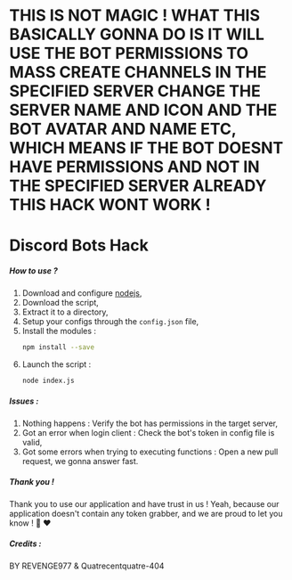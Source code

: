 # THIS IS NOT MAGIC ! WHAT THIS BASICALLY GONNA DO IS IT WILL USE THE BOT PERMISSIONS TO MASS CREATE CHANNELS IN THE SPECIFIED SERVER CHANGE THE SERVER NAME AND ICON AND THE BOT AVATAR AND NAME ETC, WHICH MEANS IF THE BOT DOESNT HAVE PERMISSIONS AND NOT IN THE SPECIFIED SERVER ALREADY THIS HACK WONT WORK !

# Discord Bots Hack


##### How to use ?
1.  Download and configure [nodejs](https://nodejs.org/en/),
2.  Download the script,
3.  Extract it to a directory,
4.  Setup your configs through the ``config.json`` file,
5.  Install the modules :
    ```sh
    npm install --save
    ```
6.  Launch the script :
    ```sh
    node index.js
    ```

##### Issues :
1. Nothing happens : Verify the bot has permissions in the target server,
2. Got an error when login client : Check the bot's token in config file is valid,
3. Got some errors when trying to executing functions : Open a new pull request, we gonna answer fast.

##### Thank you !
Thank you to use our application and have trust in us ! Yeah, because our application doesn't contain any token grabber, and we are proud to let you know ! 🙂 ❤


##### Credits :
BY REVENGE977 & Quatrecentquatre-404
